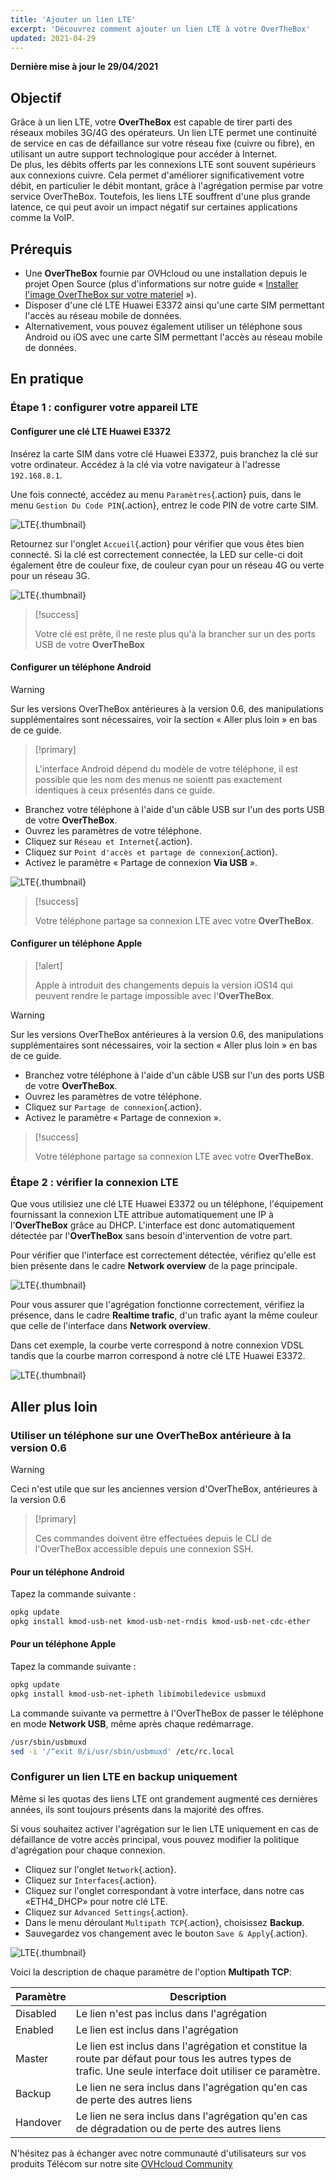 ```yaml
---
title: 'Ajouter un lien LTE'
excerpt: 'Découvrez comment ajouter un lien LTE à votre OverTheBox'
updated: 2021-04-29
---
```


**Dernière mise à jour le 29/04/2021**

## Objectif

Grâce à un lien LTE, votre **OverTheBox** est capable de tirer parti des réseaux mobiles 3G/4G des opérateurs.
Un lien LTE permet une continuité de service en cas de défaillance sur votre réseau fixe (cuivre ou fibre), en utilisant un autre support technologique pour accéder à Internet.
<br>De plus, les débits offerts par les connexions LTE sont souvent supérieurs aux connexions cuivre. Cela permet d'améliorer significativement votre débit, en particulier le débit montant, grâce à l'agrégation permise par votre service OverTheBox.
Toutefois, les liens LTE souffrent d'une plus grande latence, ce qui peut avoir un impact négatif sur certaines applications comme la VoIP.

## Prérequis

- Une **OverTheBox** fournie par OVHcloud ou une installation depuis le projet Open Source (plus d'informations sur notre guide « [Installer l'image OverTheBox sur votre materiel](/pages/web_cloud/email_and_collaborative_solutions/internet/overthebox/advanced_installer_limage_overthebox_sur_votre_materiel) »).
- Disposer d'une clé LTE Huawei E3372 ainsi qu'une carte SIM permettant l'accès au réseau mobile de données.
- Alternativement, vous pouvez également utiliser un téléphone sous Android ou iOS avec une carte SIM permettant l'accès au réseau mobile de données.

## En pratique

### Étape 1 : configurer votre appareil LTE

#### Configurer une clé LTE Huawei E3372

Insérez la carte SIM dans votre clé Huawei E3372, puis branchez la clé sur votre ordinateur. Accédez à la clé via votre navigateur à l'adresse `192.168.8.1`.

Une fois connecté, accédez au menu `Paramètres`{.action} puis, dans le menu `Gestion Du Code PIN`{.action}, entrez le code PIN de votre carte SIM.

![LTE](images/lte-step1-1.png){.thumbnail}

Retournez sur l'onglet `Accueil`{.action} pour vérifier que vous êtes bien connecté. Si la clé est correctement connectée, la LED sur celle-ci doit également être de couleur fixe, de couleur cyan pour un réseau 4G ou verte pour un réseau 3G.

![LTE](images/lte-step1-2.png){.thumbnail}

> [!success]
>
> Votre clé est prête, il ne reste plus qu'à la brancher sur un des ports USB de votre **OverTheBox**
>

#### Configurer un téléphone Android

> [!warning]
>
> Sur les versions OverTheBox antérieures à la version 0.6, des manipulations supplémentaires sont nécessaires, voir la section « Aller plus loin » en bas de ce guide.
>

> [!primary]
>
> L'interface Android dépend du modèle de votre téléphone, il est possible que les nom des menus ne soientt pas exactement identiques à ceux présentés dans ce guide.
>

- Branchez votre téléphone à l'aide d'un câble USB sur l'un des ports USB de votre **OverTheBox**.
- Ouvrez les paramètres de votre téléphone.
- Cliquez sur `Réseau et Internet`{.action}.
- Cliquez sur `Point d'accès et partage de connexion`{.action}.
- Activez le paramètre « Partage de connexion **Via USB** ».

![LTE](images/lte-step1-3.jpg){.thumbnail}

> [!success]
>
> Votre téléphone partage sa connexion LTE avec votre **OverTheBox**.
>

#### Configurer un téléphone Apple

> [!alert]
>
> Apple à introduit des changements depuis la version iOS14 qui peuvent rendre le partage impossible avec l'**OverTheBox**.
>

> [!warning]
>
> Sur les versions OverTheBox antérieures à la version 0.6, des manipulations supplémentaires sont nécessaires, voir la section « Aller plus loin » en bas de ce guide.
>

- Branchez votre téléphone à l'aide d'un câble USB sur l'un des ports USB de votre **OverTheBox**.
- Ouvrez les paramètres de votre téléphone.
- Cliquez sur `Partage de connexion`{.action}.
- Activez le paramètre « Partage de connexion ».

> [!success]
>
> Votre téléphone partage sa connexion LTE avec votre **OverTheBox**.
>

### Étape 2 : vérifier la connexion LTE

Que vous utilisiez une clé LTE Huawei E3372 ou un téléphone, l'équipement fournissant la connexion LTE attribue automatiquement une IP à l'**OverTheBox** grâce au DHCP. L'interface est donc automatiquement détectée par l'**OverTheBox** sans besoin d'intervention de votre part.

Pour vérifier que l'interface est correctement détectée, vérifiez qu'elle est bien présente dans le cadre **Network overview** de la page principale.

![LTE](images/lte-step2-1.png){.thumbnail}

Pour vous assurer que l'agrégation fonctionne correctement, vérifiez la présence, dans le cadre **Realtime trafic**, d'un trafic ayant la même couleur que celle de l'interface dans **Network overview**.

Dans cet exemple,  la courbe verte correspond à notre connexion VDSL tandis que la courbe marron correspond à notre clé LTE Huawei E3372.

![LTE](images/lte-step2-2.png){.thumbnail}

## Aller plus loin

### Utiliser un téléphone sur une OverTheBox antérieure à la version 0.6

> [!warning]
>
> Ceci n'est utile que sur les anciennes version d'OverTheBox, antérieures à la version 0.6
>

> [!primary]
>
> Ces commandes doivent être effectuées depuis le CLI de l'OverTheBox accessible depuis une connexion SSH.
>

#### Pour un téléphone Android

Tapez la commande suivante :

```bash
opkg update
opkg install kmod-usb-net kmod-usb-net-rndis kmod-usb-net-cdc-ether
```

#### Pour un téléphone Apple

Tapez la commande suivante :

```bash
opkg update
opkg install kmod-usb-net-ipheth libimobiledevice usbmuxd
```

La commande suivante va permettre à l'OverTheBox de passer le téléphone en mode **Network USB**, même après chaque redémarrage.

```bash
/usr/sbin/usbmuxd
sed -i '/^exit 0/i/usr/sbin/usbmuxd' /etc/rc.local
```

### Configurer un lien LTE en backup uniquement

Même si les quotas des liens LTE ont grandement augmenté ces dernières années, ils sont toujours présents dans la majorité des offres.

Si vous souhaitez activer l'agrégation sur le lien LTE uniquement en cas de défaillance de votre accès principal, vous pouvez modifier la politique d'agrégation pour chaque connexion.

- Cliquez sur l'onglet `Network`{.action}.
- Cliquez sur `Interfaces`{.action}.
- Cliquez sur l'onglet correspondant à votre interface, dans notre cas «ETH4_DHCP» pour notre clé LTE.
- Cliquez sur `Advanced Settings`{.action}.
- Dans le menu déroulant `Multipath TCP`{.action}, choisissez **Backup**.
- Sauvegardez vos changement avec le bouton `Save & Apply`{.action}.

![LTE](images/lte-backup.png){.thumbnail}

Voici la description de chaque paramètre de l'option **Multipath TCP**:

Paramètre | Description |
| ------------- | ------------- |
| Disabled  | Le lien n'est pas inclus dans l'agrégation |
| Enabled  | Le lien est inclus dans l'agrégation |
| Master | Le lien est inclus dans l'agrégation et constitue la route par défaut pour tous les autres types de trafic. Une seule interface doit utiliser ce paramètre. |
| Backup | Le lien ne sera inclus dans l'agrégation qu'en cas de perte des autres liens |
| Handover | Le lien ne sera inclus dans l'agrégation qu'en cas de dégradation ou de perte des autres liens |

N'hésitez pas à échanger avec notre communauté d'utilisateurs sur vos produits Télécom sur notre site [OVHcloud Community](https://community.ovh.com/c/telecom)
